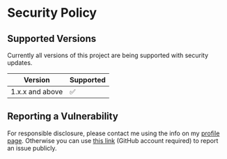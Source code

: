 # Security Policy

## Supported Versions

Currently all versions of this project are
being supported with security updates.

| Version         | Supported          |
| --------------- | ------------------ |
| 1.x.x and above | :white_check_mark: |

## Reporting a Vulnerability

For responsible disclosure, please contact me using the info on my [profile page](https://github.com/thomasleplus). Otherwise you can use [this link](https://github.com/thomasleplus/gdrive-archive/issues/new?assignees=thomasleplus&labels=security&template=security_vulnerability.md&title=%5BVULN%5D) (GitHub account required) to report an issue publicly.
